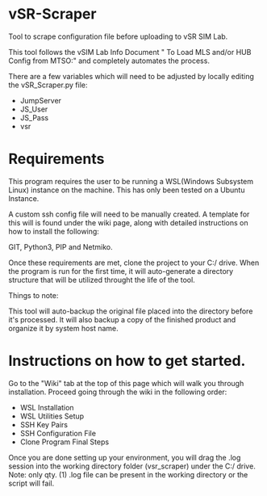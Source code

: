 # vSR-Scraper
Tool to scrape configuration file before uploading to vSR SIM Lab.

This tool follows the vSIM Lab Info Document " To Load MLS and/or HUB Config from MTSO:" and completely automates the process.

There are a few variables which will need to be adjusted by locally editing the vSR_Scraper.py file:

* JumpServer
* JS_User
* JS_Pass
* vsr

# Requirements
This program requires the user to be running a WSL(Windows Subsystem Linux) instance on the machine. This has only been tested on a Ubuntu Instance.

A custom ssh config file will need to be manually created. A template for this will is found under the wiki page, along with detailed instructions on how to install the following:

GIT, Python3, PIP and Netmiko.

Once these requirements are met, clone the project to your C:/ drive. When the program is run for the first time, it will auto-generate a directory structure that will be utilized throught the life of the tool. 

Things to note: 

This tool will auto-backup the original file placed into the directory before it's processed. It will also backup a copy of the     finished product and organize it by system host name. 

# Instructions on how to get started.

Go to the "Wiki" tab at the top of this page which will walk you through installation.
Proceed going through the wiki in the following order:

* WSL Installation
* WSL Utilities Setup
* SSH Key Pairs
* SSH Configuration File
* Clone Program Final Steps

Once you are done setting up your environment, you will drag the .log session into the working directory folder (vsr_scraper) under the C:/ drive.  Note: only qty. (1) .log file can be present in the working directory or the script will fail. 



